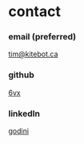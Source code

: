 # contact

### email (preferred)
tim@kitebot.ca

### github
[6vx](https://github.com/6vx)

### linkedIn
[godini](https://www.linkedin.com/in/godini/)